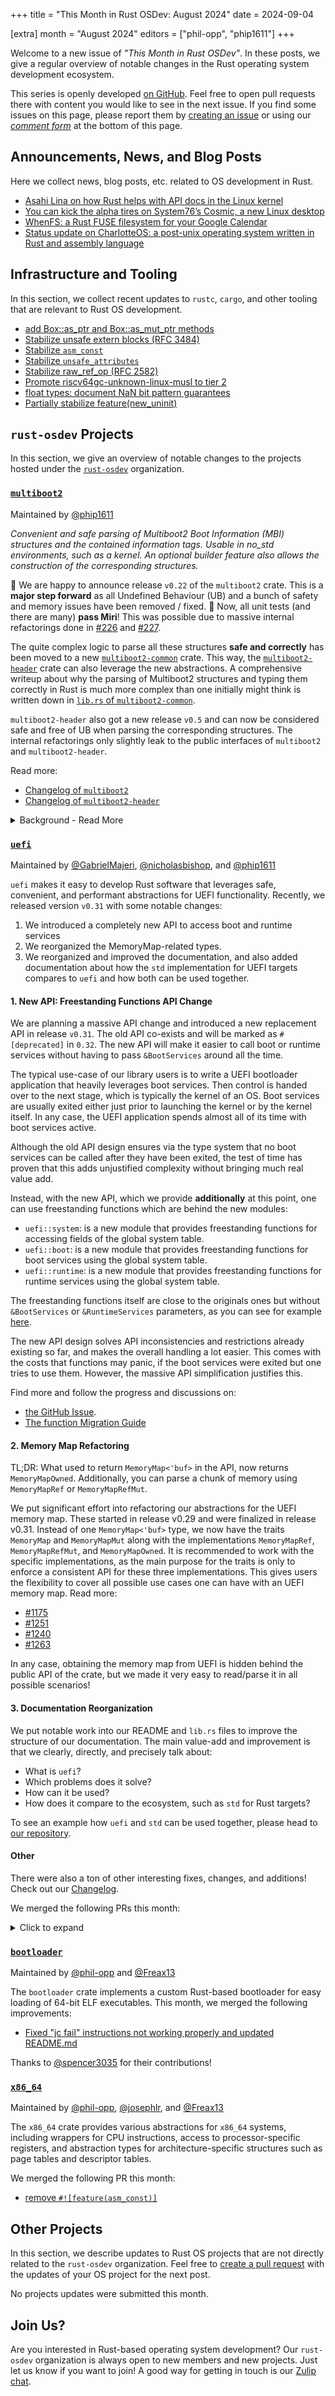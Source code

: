 +++
title = "This Month in Rust OSDev: August 2024"
date = 2024-09-04

[extra]
month = "August 2024"
editors = ["phil-opp", "phip1611"]
+++

Welcome to a new issue of _"This Month in Rust OSDev"_. In these posts, we give a regular overview of notable changes in the Rust operating system development ecosystem.

<!-- more -->

This series is openly developed [on GitHub](https://github.com/rust-osdev/homepage/). Feel free to open pull requests there with content you would like to see in the next issue. If you find some issues on this page, please report them by [creating an issue](https://github.com/rust-osdev/homepage/issues/new) or using our <a href="#comment-form">_comment form_</a> at the bottom of this page.

<!--
    This is a draft for the upcoming "This Month in Rust OSDev (August 2024)" post.
    Feel free to create pull requests against the `next` branch to add your
    content here.
    Please take a look at the past posts on https://rust-osdev.com/ to see the
    general structure of these posts.
-->

## Announcements, News, and Blog Posts

Here we collect news, blog posts, etc. related to OS development in Rust.

<!--
Please follow this template:

- [Title](https://example.com)
  - (optional) Some additional context
-->

- [Asahi Lina on how Rust helps with API docs in the Linux kernel](https://vt.social/@lina/113056457969145576)
- [You can kick the alpha tires on System76’s Cosmic, a new Linux desktop](https://arstechnica.com/gadgets/2024/08/you-can-kick-the-alpha-tires-on-system76s-cosmic-a-new-linux-desktop/)
- [WhenFS: a Rust FUSE filesystem for your Google Calendar](https://github.com/lvkv/whenfs)
- [Status update on CharlotteOS: a post-unix operating system written in Rust and assembly language](https://www.reddit.com/r/rust/comments/1epkro0/status_update_on_charlotteos_a_postunix_operating/)


## Infrastructure and Tooling

In this section, we collect recent updates to `rustc`, `cargo`, and other tooling that are relevant to Rust OS development.

<!--
    Please use the following template:

- [Title](https://example.com)
  - (optional) Some additional context
-->

- [add Box::as_ptr and Box::as_mut_ptr methods](https://github.com/rust-lang/rust/pull/129091)
- [Stabilize unsafe extern blocks (RFC 3484)](https://github.com/rust-lang/rust/pull/127921)
- [Stabilize `asm_const`](https://github.com/rust-lang/rust/pull/128570)
- [Stabilize `unsafe_attributes`](https://github.com/rust-lang/rust/pull/128771)
- [Stabilize raw_ref_op (RFC 2582)](https://github.com/rust-lang/rust/pull/127679)
- [Promote riscv64gc-unknown-linux-musl to tier 2](https://github.com/rust-lang/rust/pull/122049)
- [float types: document NaN bit pattern guarantees](https://github.com/rust-lang/rust/pull/129559)
- [Partially stabilize feature(new_uninit)](https://github.com/rust-lang/rust/pull/129401)

## `rust-osdev` Projects

In this section, we give an overview of notable changes to the projects hosted under the [`rust-osdev`](https://github.com/rust-osdev/about) organization.

<!--
    Please use the following template:

    ### [`repo_name`](https://github.com/rust-osdev/repo_name)
    <span class="maintainers">Maintained by [@maintainer_1](https://github.com/maintainer_1)</span>

    The `repo_name` crate ...<<short introduction>>...

    We merged the following changes this month:
    <<changelog, either in list or text form>>
-->


### [`multiboot2`](https://github.com/rust-osdev/acpi)
<span class="maintainers">Maintained by [@phip1611](https://github.com/phip1611)</span>

_Convenient and safe parsing of Multiboot2 Boot Information (MBI) structures and
the contained information tags. Usable in no_std environments, such as a kernel. 
An optional builder feature also allows the construction of the corresponding 
structures._

🎉 We are happy to announce release `v0.22` of the `multiboot2` crate. This is a
**major step forward** as all Undefined Behaviour (UB) and a bunch of safety and
memory issues have been removed / fixed. 🎉 Now, all unit tests (and there are
many) **pass Miri**! This was possible due to massive internal refactorings done
in [#226](https://github.com/rust-osdev/multiboot2/pull/226) and [#227](https://github.com/rust-osdev/multiboot2/pull/227).

The quite complex logic to parse all these structures **safe and correctly**
has been moved to a new [`multiboot2-common`](https://docs.rs/multiboot2-common)
crate. This way, the [`multiboot2-header`](https://crates.io/crates/multiboot2-header)
crate can also leverage the new abstractions. A comprehensive writeup about why 
the parsing of Multiboot2 structures and typing them correctly in Rust is much
more complex than one initially might think is written down in 
[`lib.rs` of `multiboot2-common`](https://docs.rs/multiboot2-common).

`multiboot2-header` also got a new release `v0.5` and can now be considered 
safe and free of UB when parsing the corresponding structures. The internal
refactorings only slightly leak to the public interfaces of `multiboot2`
and `multiboot2-header`.

Read more:
- [Changelog of `multiboot2`](https://github.com/rust-osdev/multiboot2/blob/b95b73508925b5484a0cf531a45c9c9ce555d560/multiboot2/Changelog.md)
- [Changelog of `multiboot2-header`](https://github.com/rust-osdev/multiboot2/blob/b95b73508925b5484a0cf531a45c9c9ce555d560/multiboot2-header/Changelog.md)

<details>
<summary>Background - Read More</summary>

The crate grew historically without a centralized design or approach how to work
with memory and pointers. Therefore, many UB way unintentionally created. We 
are happy to get lack of the technical debt. Nevertheless, thanks to everyone
who contributed over the years - sorry if we had to rewrite your code in this 
one! :)
</details>

### [`uefi`](https://github.com/rust-osdev/uefi-rs)
<span class="maintainers">Maintained by [@GabrielMajeri](https://github.com/GabrielMajeri), [@nicholasbishop](https://github.com/nicholasbishop), and [@phip1611](https://github.com/phip1611)</span>

`uefi` makes it easy to develop Rust software that leverages safe, convenient,
and performant abstractions for UEFI functionality. Recently, we released 
version `v0.31` with some notable changes:

1. We introduced a completely new API to access boot and runtime services
2. We reorganized the MemoryMap-related types.
3. We reorganized and improved the documentation, and also added documentation
   about how the `std` implementation for UEFI targets compares to `uefi` and
   how both can be used together.

#### 1. New API: Freestanding Functions API Change

We are planning a massive API change and introduced a new replacement API in
release `v0.31`. The old API co-exists and will be marked as 
`#[deprecated]` in `0.32`. The new API will make it easier to call boot or 
runtime services without having to pass `&BootServices` around all the time.

The typical use-case of our library users is to write a UEFI bootloader
application that heavily leverages boot services. Then control is handed over to
the next stage, which is typically the kernel of an OS. Boot services are
usually exited either just prior to launching the kernel or by the kernel
itself. In any case, the UEFI application spends almost all of its time with
boot services active.

Although the old API design ensures via the type system that no boot
services can be called after they have been exited, the test of time has proven
that this adds unjustified complexity without bringing much real value add.

Instead, with the new API, which we provide **additionally** at this point,
one can use freestanding functions which are behind the new modules:

- `uefi::system`: is a new module that provides freestanding functions for
  accessing fields of the global system table.
- `uefi::boot`:
  is a new module that provides freestanding functions for boot services using
  the global system table.
- `uefi::runtime`: is a new module that provides freestanding functions for
  runtime services using the global system table.

The freestanding functions itself are close to the originals ones but without
`&BootServices` or `&RuntimeServices` parameters, as you can see for example
[here](https://github.com/rust-osdev/uefi-rs/pull/1344/files#diff-46f1e3c04d719fff471faf35c4d218430e1d664ac0a0fab9d2c15870c2d0f066).

The new API design solves API inconsistencies and restrictions already existing
so far, and makes the overall handling a lot easier. This comes with the costs
that functions may panic, if the boot services were exited but one tries to use
them. However, the massive API simplification justifies this.

Find more and follow the progress and discussions on:
- [the GitHub Issue](https://github.com/rust-osdev/uefi-rs/issues/893#issuecomment-2241610633).
- [The function Migration Guide](https://github.com/rust-osdev/uefi-rs/blob/main/docs/funcs_migration.md)

#### 2. Memory Map Refactoring

TL;DR: What used to return `MemoryMap<'buf>` in the API, now returns
`MemoryMapOwned`. Additionally, you can parse a chunk of memory using
`MemoryMapRef` or `MemoryMapRefMut`.

We put significant effort into refactoring our abstractions for the UEFI memory 
map. These started in release v0.29 and were finalized in release v0.31. 
Instead of one `MemoryMap<'buf>` type, we now have the traits `MemoryMap` and 
`MemoryMapMut` along with the implementations `MemoryMapRef`, `MemoryMapRefMut`, 
and `MemoryMapOwned`. It is recommended to work with the specific 
implementations, as the main purpose for the traits is only to enforce a 
consistent API for these three implementations. This gives users the 
flexibility to cover all possible use cases one can have with an UEFI memory 
map. Read more:
- [#1175](https://github.com/rust-osdev/uefi-rs/pull/1175)
- [#1251](https://github.com/rust-osdev/uefi-rs/pull/1251)
- [#1240](https://github.com/rust-osdev/uefi-rs/pull/1240)
- [#1263](https://github.com/rust-osdev/uefi-rs/pull/1263)

In any case, obtaining the memory map from UEFI is hidden behind the
public API of the crate, but we made it very easy to read/parse it in all
possible scenarios!

#### 3. Documentation Reorganization

We put notable work into our README and `lib.rs` files to improve the
structure of our documentation. The main value-add and improvement is that we 
clearly, directly, and precisely talk about:

- What is `uefi`?
- Which problems does it solve?
- How can it be used?
- How does it compare to the ecosystem, such as `std` for Rust targets?

To see an example how `uefi` and `std` can be used together, please head to
[our repository](https://github.com/rust-osdev/uefi-rs/tree/main/uefi-std-example).

#### Other

There were also a ton of other interesting fixes, changes, and additions! 
Check out our [Changelog](https://github.com/rust-osdev/uefi-rs/blob/main/uefi/CHANGELOG.md).

We merged the following PRs this month:

<details><summary>Click to expand</summary>


- [boot: Add freestanding version of raise_tpl](https://github.com/rust-osdev/uefi-rs/pull/1276)
- [boot: Add freestanding connect_controller and disconnect_controller](https://github.com/rust-osdev/uefi-rs/pull/1278)
- [nix/niv: update dependencies](https://github.com/rust-osdev/uefi-rs/pull/1279)
- [boot: Add freestanding exit function](https://github.com/rust-osdev/uefi-rs/pull/1283)
- [uefi: Fix lifetimes in device_path TryFrom<&[u8]> impls](https://github.com/rust-osdev/uefi-rs/pull/1282)
- [release: uefi-0.30.0](https://github.com/rust-osdev/uefi-rs/pull/1285)
- [uefi: Add release data to 0.30.0 release](https://github.com/rust-osdev/uefi-rs/pull/1286)
- [doc: unified catchy new Crate introduction [doc: 1/N]](https://github.com/rust-osdev/uefi-rs/pull/1284)
- [boot: Add freestanding version of `create_event`](https://github.com/rust-osdev/uefi-rs/pull/1280)
- [Merge release-v0.30 branch into main](https://github.com/rust-osdev/uefi-rs/pull/1289)
- [boot: Add freestanding stall](https://github.com/rust-osdev/uefi-rs/pull/1296)
- [boot: Add freestanding check_event](https://github.com/rust-osdev/uefi-rs/pull/1295)
- [doc: move misc stuff from README to lib.rs [doc: 2/N] ](https://github.com/rust-osdev/uefi-rs/pull/1290)
- [Restore some memory exports to uefi::table::boot](https://github.com/rust-osdev/uefi-rs/pull/1299)
- [Remove dead_code workarounds](https://github.com/rust-osdev/uefi-rs/pull/1302)
- [runtime: Add freestanding set_virtual_address_map](https://github.com/rust-osdev/uefi-rs/pull/1301)
- [Add freestanding set_timer and wait_for_event](https://github.com/rust-osdev/uefi-rs/pull/1298)
- [Add freestanding {install,reinstall,uninstall}_protocol_interface functions](https://github.com/rust-osdev/uefi-rs/pull/1300)
- [boot: Add freestanding close_event](https://github.com/rust-osdev/uefi-rs/pull/1304)
- [boot: Add freestanding install_configuration_table](https://github.com/rust-osdev/uefi-rs/pull/1306)
- [boot: Add freestanding version of protocols_per_handle](https://github.com/rust-osdev/uefi-rs/pull/1305)
- [misc small improvements](https://github.com/rust-osdev/uefi-rs/pull/1308)
- [boot: Add freestanding test_protocol](https://github.com/rust-osdev/uefi-rs/pull/1310)
- [boot: Add freestanding set_watchdog_timer](https://github.com/rust-osdev/uefi-rs/pull/1311)
- [boot: Add freestanding memory_map](https://github.com/rust-osdev/uefi-rs/pull/1312)
- [boot: Add freestanding create_event_ex](https://github.com/rust-osdev/uefi-rs/pull/1313)
- [boot: Add freestanding get_handle_for_protocol](https://github.com/rust-osdev/uefi-rs/pull/1314)
- [Add doc on freestanding function migration](https://github.com/rust-osdev/uefi-rs/pull/1315)
- [boot: Add freestanding locate_device_path](https://github.com/rust-osdev/uefi-rs/pull/1316)
- [boot: Add freestanding locate_handle and find_handles](https://github.com/rust-osdev/uefi-rs/pull/1321)
- [boot: Add freestanding get_image_file_system](https://github.com/rust-osdev/uefi-rs/pull/1322)
- [boot: Add freestanding exit_boot_services](https://github.com/rust-osdev/uefi-rs/pull/1325)
- [uefi: Add table::system_table_raw](https://github.com/rust-osdev/uefi-rs/pull/1323)
- [boot: Add freestanding register_protocol_notify](https://github.com/rust-osdev/uefi-rs/pull/1324)
- [doc: add comprehensive About section to lib.rs [doc: 3/N]](https://github.com/rust-osdev/uefi-rs/pull/1291)
- [uefi: Drop BootServices arg from device path <-> text conversions](https://github.com/rust-osdev/uefi-rs/pull/1327)
- [Revert "uefi: Drop BootServices arg from device path <-> text conversions"](https://github.com/rust-osdev/uefi-rs/pull/1328)
- [Update funcs_migration doc](https://github.com/rust-osdev/uefi-rs/pull/1329)
- [uefi: add BootPolicy type](https://github.com/rust-osdev/uefi-rs/pull/1326)
- [ci: cancel obsolete runs automatically + streamline](https://github.com/rust-osdev/uefi-rs/pull/1332)
- [LoadFileProtocol and LoadFile2Protocol](https://github.com/rust-osdev/uefi-rs/pull/1297)
- [doc: Comparison to Ecosystem (including Rust std impl) [doc: 4/N]](https://github.com/rust-osdev/uefi-rs/pull/1292)
- [release: uefi-macros-0.15.0, uefi-raw-0.7.0, uefi-0.31.0](https://github.com/rust-osdev/uefi-rs/pull/1330)
- [uefi: Inline the template example into lib.rs doc](https://github.com/rust-osdev/uefi-rs/pull/1338)
- [release: uefi-0.31.0](https://github.com/rust-osdev/uefi-rs/pull/1339)
- [doc: Talk about Documentation Organization/Overview [doc: 5/N]](https://github.com/rust-osdev/uefi-rs/pull/1293)
- [uefi std: add example and add book chapter](https://github.com/rust-osdev/uefi-rs/pull/1331)
- [uefi: Drop BootServices arg from device path <-> text conversions](https://github.com/rust-osdev/uefi-rs/pull/1340)
- [test-runner: Convert all examples to new style](https://github.com/rust-osdev/uefi-rs/pull/1342)
- [uefi: Drop BootServices arg from GraphicsOutput::modes](https://github.com/rust-osdev/uefi-rs/pull/1344)
- [Update the uefi::allocator module to use the global system table](https://github.com/rust-osdev/uefi-rs/pull/1343)
- [doc: final README streamlining [doc: 6/6]](https://github.com/rust-osdev/uefi-rs/pull/1294)
- [uefi: Drop BootServices arg from ComponentName::open](https://github.com/rust-osdev/uefi-rs/pull/1345)
- [ci: release package check](https://github.com/rust-osdev/uefi-rs/pull/1341)
- [book: Update protocols how-to to use the `boot` module](https://github.com/rust-osdev/uefi-rs/pull/1347)
- [uefi: Move various types to the `uefi::boot` module](https://github.com/rust-osdev/uefi-rs/pull/1346)
- [ci: Use `cargo xtask fmt --check`](https://github.com/rust-osdev/uefi-rs/pull/1348)
- [uefi: Move various types to the `uefi::runtime` module](https://github.com/rust-osdev/uefi-rs/pull/1349)
- [uefi: Make FileSystem work with both variants of ScopedProtocol](https://github.com/rust-osdev/uefi-rs/pull/1352)
- [uefi: Fix compilation of minimal example](https://github.com/rust-osdev/uefi-rs/pull/1353)
- [uefi-macros: Rename generated entry arguments](https://github.com/rust-osdev/uefi-rs/pull/1350)
- [book: Update boot_stages and tables](https://github.com/rust-osdev/uefi-rs/pull/1351)
- [uefi: Drop args from main in the example](https://github.com/rust-osdev/uefi-rs/pull/1355)
- [uefi-macros: Use uefi::boot::set_image_handle](https://github.com/rust-osdev/uefi-rs/pull/1354)
- [template: Drop args to main](https://github.com/rust-osdev/uefi-rs/pull/1356)
- [uefi-macros: Use raw pointer for system table when generating args](https://github.com/rust-osdev/uefi-rs/pull/1357)
- [uefi: Update logger to use the global system table](https://github.com/rust-osdev/uefi-rs/pull/1358)
- [uefi: Update panic handler to use the global system table](https://github.com/rust-osdev/uefi-rs/pull/1359)
- [uefi: Deprecate RuntimeServices](https://github.com/rust-osdev/uefi-rs/pull/1365)
- [uefi: Use global system table in MemoryMapBackingMemory](https://github.com/rust-osdev/uefi-rs/pull/1361)
- [uefi: Update println to use the global system table](https://github.com/rust-osdev/uefi-rs/pull/1360)
- [uefi: Update FS docstring example code](https://github.com/rust-osdev/uefi-rs/pull/1368)
- [uefi: Copy 'Accessing Protocols' docs to uefi::boot](https://github.com/rust-osdev/uefi-rs/pull/1369)
- [uefi: Deprecate BootServices](https://github.com/rust-osdev/uefi-rs/pull/1367)
- [uefi/mem: Update docs referring to BootServices](https://github.com/rust-osdev/uefi-rs/pull/1370)
- [uefi: Update input protocol docs](https://github.com/rust-osdev/uefi-rs/pull/1371)
- [uefi: Update ResetNotification protocol docs](https://github.com/rust-osdev/uefi-rs/pull/1372)
- [uefi: Update LoadedImage protocol docs](https://github.com/rust-osdev/uefi-rs/pull/1373)
- [uefi: Deprecate ancillary types in uefi::table::boot](https://github.com/rust-osdev/uefi-rs/pull/1374)
- [uefi: Update pointer protocol docs](https://github.com/rust-osdev/uefi-rs/pull/1376)
- [uefi: Deprecate table::{system_table_boot,system_table_runtime}](https://github.com/rust-osdev/uefi-rs/pull/1378)
- [uefi: Remove BootServices from more docstrings](https://github.com/rust-osdev/uefi-rs/pull/1377)
- [uefi: Drop references to SystemTable from docstrings](https://github.com/rust-osdev/uefi-rs/pull/1380)
- [docs: Update timeline for the API migration](https://github.com/rust-osdev/uefi-rs/pull/1382)
- [uefi: Deprecate SystemTable](https://github.com/rust-osdev/uefi-rs/pull/1379)
- [Revert "ci: check if crate can be packaged"](https://github.com/rust-osdev/uefi-rs/pull/1384)
- [uefi: Deprecate SystemTableView, Boot, and Runtime](https://github.com/rust-osdev/uefi-rs/pull/1385)
- [Move PAGE_SIZE to uefi-raw and reexport from uefi boot modules](https://github.com/rust-osdev/uefi-rs/pull/1383)
- [uefi: Clean up imports of uefi::table::runtime](https://github.com/rust-osdev/uefi-rs/pull/1386)


<!-- - [chore(deps): lock file maintenance](https://github.com/rust-osdev/uefi-rs/pull/1277) -->
<!-- - [chore(deps): update crate-ci/typos action to v1.23.6](https://github.com/rust-osdev/uefi-rs/pull/1287) -->
<!-- - [fix(deps): update rust crate regex to v1.10.6](https://github.com/rust-osdev/uefi-rs/pull/1288) -->
<!-- - [chore(deps): lock file maintenance](https://github.com/rust-osdev/uefi-rs/pull/1319) -->
<!-- - [fix(deps): update rust crate serde_json to v1.0.124](https://github.com/rust-osdev/uefi-rs/pull/1318) -->
<!-- - [chore(deps): lock file maintenance](https://github.com/rust-osdev/uefi-rs/pull/1333) -->
<!-- - [chore(deps): lock file maintenance](https://github.com/rust-osdev/uefi-rs/pull/1336) -->
<!-- - [fix(deps): update rust crate syn to v2.0.76](https://github.com/rust-osdev/uefi-rs/pull/1335) -->
<!-- - [chore(deps): lock file maintenance](https://github.com/rust-osdev/uefi-rs/pull/1364) -->
<!-- - [chore(deps): update crate-ci/typos action to v1.24.1](https://github.com/rust-osdev/uefi-rs/pull/1366) -->

</details>

### [`bootloader`](https://github.com/rust-osdev/bootloader)
<span class="maintainers">Maintained by [@phil-opp](https://github.com/phil-opp) and [@Freax13](https://github.com/orgs/rust-osdev/people/Freax13)</span>

The `bootloader` crate implements a custom Rust-based bootloader for easy loading of 64-bit ELF executables. This month, we merged the following improvements:

- [Fixed "jc fail" instructions not working properly and updated README.md](https://github.com/rust-osdev/bootloader/pull/453)

Thanks to [@spencer3035](https://github.com/spencer3035) for their contributions!


### [`x86_64`](https://github.com/rust-osdev/x86_64)

<span class="maintainers">Maintained by [@phil-opp](https://github.com/phil-opp), [@josephlr](https://github.com/orgs/rust-osdev/people/josephlr), and [@Freax13](https://github.com/orgs/rust-osdev/people/Freax13)</span>

The `x86_64` crate provides various abstractions for `x86_64` systems, including wrappers for CPU instructions, access to processor-specific registers, and abstraction types for architecture-specific structures such as page tables and descriptor tables.

We merged the following PR this month:

- [remove `#![feature(asm_const)]`](https://github.com/rust-osdev/x86_64/pull/496)


## Other Projects

In this section, we describe updates to Rust OS projects that are not directly related to the `rust-osdev` organization. Feel free to [create a pull request](https://github.com/rust-osdev/homepage/pulls) with the updates of your OS project for the next post.

<!--
    Please use the following template:

    ### [`owner_name/repo_name`](https://github.com/rust-osdev/owner_name/repo_name)
    <span class="maintainers">(Section written by [@your_github_name](https://github.com/your_github_name))</span>

    ...<<your project updates>>...
-->

<span class="gray">No projects updates were submitted this month.</span>

## Join Us?

Are you interested in Rust-based operating system development? Our `rust-osdev` organization is always open to new members and new projects. Just let us know if you want to join! A good way for getting in touch is our [Zulip chat](https://rust-osdev.zulipchat.com).
